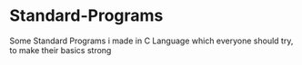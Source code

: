 # Standard-Programs
Some Standard Programs i made in C Language which everyone should try, to make their basics strong
